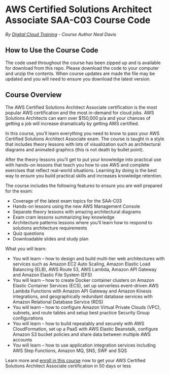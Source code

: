 # AWS Certified Solutions Architect Associate SAA-C03 Course Code
*By [Digital Cloud Training](https://digitalcloud.training/) - Course Author Neal Davis*

## How to Use the Course Code

The code used throughout the course has been zipped up and is available for download from this repo. Please download the code to your computer and unzip the contents. When course updates are made the file may be updated and you will need to ensure you download the latest version.

## Course Overview

The AWS Certified Solutions Architect Associate certification is the most popular AWS certification and the most in-demand for cloud jobs. AWS Solutions Architects can earn over $150,000 p/a and your chances of getting a job will increase dramatically by getting AWS certified.

In this course, you’ll learn everything you need to know to pass your AWS Certified Solutions Architect Associate exam. The course is taught in a style that includes theory lessons with lots of visualization such as architectural diagrams and animated graphics (this is not death by bullet point).

After the theory lessons you’ll get to put your knowledge into practical use with hands-on lessons that teach you how to use AWS and complete exercises that reflect real-world situations. Learning by doing is the best way to ensure you build practical skills and increases knowledge retention.

The course includes the following features to ensure you are well prepared for the exam:
- Coverage of the latest exam topics for the SAA-C03
- Hands-on lessons using the new AWS Management Console
- Separate theory lessons with amazing architectural diagrams
- Exam cram lessons summarizing key knowledge
- Architecture patterns lessons where you’ll learn how to respond to solutions architecture requirements
- Quiz questions
- Downloadable slides and study plan

What you will learn: 

- You will learn – how to design and build multi-tier web architectures with services such as Amazon EC2 Auto Scaling, Amazon Elastic Load Balancing (ELB), AWS Route 53, AWS Lambda, Amazon API Gateway and Amazon Elastic File System (EFS)
- You will learn – how to create Docker container clusters on Amazon Elastic Container Services (ECS), set up serverless event-driven AWS Lambda Functions with Amazon API Gateway and Amazon Kinesis integrations, and geographically redundant database services with Amazon Relational Database Service (RDS)
- You will learn – how to configure Amazon Virtual Private Clouds (VPC), subnets, and route tables and setup best practice Security Group configurations
- You will learn – how to build repeatably and securely with AWS CloudFormation, set up a PaaS with AWS Elastic Beanstalk, configure Amazon S3 bucket policies and share data between multiple AWS accounts
- You will learn – how to use application integration services including AWS Step Functions, Amazon MQ, SNS, SWF and SQS

Learn more and [enroll in this course](https://digitalcloud.training/aws-certified-solutions-architect-associate/) now to get your AWS Certified Solutions Architect Associate certification in 50 days or less
